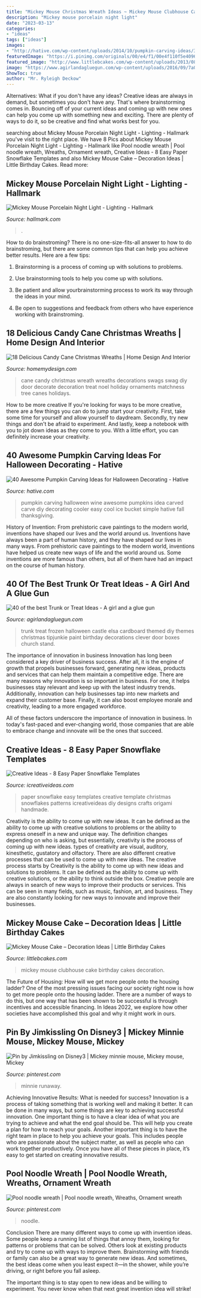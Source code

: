 ```yaml
---
title: "Mickey Mouse Christmas Wreath Ideas ~ Mickey Mouse Clubhouse Cake Birthday Cakes Decoration"
description: "Mickey mouse porcelain night light"
date: "2023-03-13"
categories:
- "ideas"
tags: ["ideas"]
images:
- "http://hative.com/wp-content/uploads/2014/10/pumpkin-carving-ideas/30-wine-cooler-pumpkin.jpg"
featuredImage: "https://i.pinimg.com/originals/00/e4/f1/00e4f110f5e4096249817895ed6b591b.jpg"
featured_image: "http://www.littlebcakes.com/wp-content/uploads/2013/08/Mickey-Mouse-Clubhouse-Cake.jpg"
image: "https://www.agirlandagluegun.com/wp-content/uploads/2016/09/7a013a212599db4fd7eae075d4442946.jpg"
ShowToc: true
author: "Mr. Ryleigh Deckow"
---
```



Alternatives: What if you don't have any ideas?
Creative ideas are always in demand, but sometimes you don't have any. That's where brainstorming comes in. Bouncing off of your current ideas and coming up with new ones can help you come up with something new and exciting. There are plenty of ways to do it, so be creative and find what works best for you.

	

		
searching about Mickey Mouse Porcelain Night Light - Lighting - Hallmark you've visit to the right place. We have 8 Pics about Mickey Mouse Porcelain Night Light - Lighting - Hallmark like Pool noodle wreath | Pool noodle wreath, Wreaths, Ornament wreath, Creative Ideas - 8 Easy Paper Snowflake Templates and also Mickey Mouse Cake – Decoration Ideas | Little Birthday Cakes. Read more:
		
    
## Mickey Mouse Porcelain Night Light - Lighting - Hallmark

<img loading=lazy src="https://www.hallmark.com/dw/image/v2/AALB_PRD/on/demandware.static/-/Sites-hallmark-master/default/dwdeef85a2/images/finished-goods/Mickey-Mouse-Porcelain-Night-Light-root-1BBY4092_BBY4092_1470_2.jpg_Source_Image.jpg?sw=1200&amp;sh=1200&amp;sm=fit" onerror="this.onerror=null;this.src='https://tse2.mm.bing.net/th?id=OIP.lU8xbXJW1tHswk71INNyrwHaHa&amp;pid=15.1';" alt="Mickey Mouse Porcelain Night Light - Lighting - Hallmark">

_Source: hallmark.com_

>. 

	

How to do brainstroming?
There is no one-size-fits-all answer to how to do brainstroming, but there are some common tips that can help you achieve better results. Here are a few tips:
1. Brainstorming is a process of coming up with solutions to problems.

2. Use brainstorming tools to help you come up with solutions.

3. Be patient and allow yourbrainstorming process to work its way through the ideas in your mind.

4. Be open to suggestions and feedback from others who have experience working with brainstroming.

    
## 18 Delicious Candy Cane Christmas Wreaths | Home Design And Interior

<img loading=lazy src="http://homemydesign.com/wp-content/uploads/2017/11/diy-large-candy-canes-christmas-wreaths.jpg" onerror="this.onerror=null;this.src='https://tse1.mm.bing.net/th?id=OIP.bsv1N6Uqdkj3_AY8CkcXMAHaKh&amp;pid=15.1';" alt="18 Delicious Candy Cane Christmas Wreaths | Home Design And Interior">

_Source: homemydesign.com_

>cane candy christmas wreath wreaths decorations swags swag diy door decorate decoration treat noel holiday ornaments matchness tree canes holidays. 

	

How to be more creative
If you're looking for ways to be more creative, there are a few things you can do to jump start your creativity. First, take some time for yourself and allow yourself to daydream. Secondly, try new things and don't be afraid to experiment. And lastly, keep a notebook with you to jot down ideas as they come to you. With a little effort, you can definitely increase your creativity.

    
## 40 Awesome Pumpkin Carving Ideas For Halloween Decorating - Hative

<img loading=lazy src="http://hative.com/wp-content/uploads/2014/10/pumpkin-carving-ideas/30-wine-cooler-pumpkin.jpg" onerror="this.onerror=null;this.src='https://tse4.mm.bing.net/th?id=OIP.8FEsfgfBW_9Kq2kfCDJ__AHaLr&amp;pid=15.1';" alt="40 Awesome Pumpkin Carving Ideas for Halloween Decorating - Hative">

_Source: hative.com_

>pumpkin carving halloween wine awesome pumpkins idea carved carve diy decorating cooler easy cool ice bucket simple hative fall thanksgiving. 

	

History of Invention: From prehistoric cave paintings to the modern world, inventions have shaped our lives and the world around us.
Inventions have always been a part of human history, and they have shaped our lives in many ways. From prehistoric cave paintings to the modern world, inventions have helped us create new ways of life and the world around us. Some inventions are more famous than others, but all of them have had an impact on the course of human history.

    
## 40 Of The Best Trunk Or Treat Ideas - A Girl And A Glue Gun

<img loading=lazy src="https://www.agirlandagluegun.com/wp-content/uploads/2016/09/7a013a212599db4fd7eae075d4442946.jpg" onerror="this.onerror=null;this.src='https://tse3.mm.bing.net/th?id=OIP.R_9Z0VYxZzvnXAGlj_qeFQHaFj&amp;pid=15.1';" alt="40 of the best Trunk or Treat Ideas - A girl and a glue gun">

_Source: agirlandagluegun.com_

>trunk treat frozen halloween castle elsa cardboard themed diy themes christmas tipjunkie paint birthday decorations clever door boxes church stand. 

	

The importance of innovation in business
Innovation has long been considered a key driver of business success. After all, it is the engine of growth that propels businesses forward, generating new ideas, products and services that can help them maintain a competitive edge.
There are many reasons why innovation is so important in business. For one, it helps businesses stay relevant and keep up with the latest industry trends. Additionally, innovation can help businesses tap into new markets and expand their customer base. Finally, it can also boost employee morale and creativity, leading to a more engaged workforce.

All of these factors underscore the importance of innovation in business. In today's fast-paced and ever-changing world, those companies that are able to embrace change and innovate will be the ones that succeed.

    
## Creative Ideas - 8 Easy Paper Snowflake Templates

<img loading=lazy src="https://www.icreativeideas.com/wp-content/uploads/2014/11/Creative-Ideas-8-Easy-Paper-Snowflake-Templates-3.jpg" onerror="this.onerror=null;this.src='https://tse3.mm.bing.net/th?id=OIP.hUFi7CJOnMhmHV1GJaaOHgHaMF&amp;pid=15.1';" alt="Creative Ideas - 8 Easy Paper Snowflake Templates">

_Source: icreativeideas.com_

>paper snowflake easy templates creative template christmas snowflakes patterns icreativeideas diy designs crafts origami handmade. 

	

Creativity is the ability to come up with new ideas. It can be defined as the ability to come up with creative solutions to problems or the ability to express oneself in a new and unique way. The definition changes depending on who is asking, but essentially, creativity is the process of coming up with new ideas. types of creativity are visual, auditory, kinesthetic, gustatory and olfactory. There are also different creative processes that can be used to come up with new ideas. The creative process starts by
Creativity is the ability to come up with new ideas and solutions to problems. It can be defined as the ability to come up with creative solutions, or the ability to think outside the box. Creative people are always in search of new ways to improve their products or services. This can be seen in many fields, such as music, fashion, art, and business. They are also constantly looking for new ways to innovate and improve their businesses.

    
## Mickey Mouse Cake – Decoration Ideas | Little Birthday Cakes

<img loading=lazy src="http://www.littlebcakes.com/wp-content/uploads/2013/08/Mickey-Mouse-Clubhouse-Cake.jpg" onerror="this.onerror=null;this.src='https://tse3.mm.bing.net/th?id=OIP.KcRbZYXTeW4ysByzBmIwTQHaJ4&amp;pid=15.1';" alt="Mickey Mouse Cake – Decoration Ideas | Little Birthday Cakes">

_Source: littlebcakes.com_

>mickey mouse clubhouse cake birthday cakes decoration. 

	

The Future of Housing: How will we get more people onto the housing ladder?
One of the most pressing issues facing our society right now is how to get more people onto the housing ladder. There are a number of ways to do this, but one way that has been shown to be successful is through incentives and accessible financing. In Ideas 2022, we explore how other societies have accomplished this goal and why it might work in ours.

    
## Pin By Jimkissling On Disney3 | Mickey Minnie Mouse, Mickey Mouse, Mickey

<img loading=lazy src="https://i.pinimg.com/736x/49/7a/3f/497a3fa0dec54da99c04f321fa4eedf2.jpg" onerror="this.onerror=null;this.src='https://tse4.mm.bing.net/th?id=OIP.0ARXoAU_aO9GInG4qKZQQQAAAA&amp;pid=15.1';" alt="Pin by Jimkissling on Disney3 | Mickey minnie mouse, Mickey mouse, Mickey">

_Source: pinterest.com_

>minnie runaway. 

	

Achieving Innovative Results: What is needed for success?
Innovation is a process of taking something that is working well and making it better. It can be done in many ways, but some things are key to achieving successful innovation. One important thing is to have a clear idea of what you are trying to achieve and what the end goal should be. This will help you create a plan for how to reach your goals. Another important thing is to have the right team in place to help you achieve your goals. This includes people who are passionate about the subject matter, as well as people who can work together productively. Once you have all of these pieces in place, it’s easy to get started on creating innovative results.

    
## Pool Noodle Wreath | Pool Noodle Wreath, Wreaths, Ornament Wreath

<img loading=lazy src="https://i.pinimg.com/originals/00/e4/f1/00e4f110f5e4096249817895ed6b591b.jpg" onerror="this.onerror=null;this.src='https://tse2.mm.bing.net/th?id=OIP.7Efeu8eUZnkdej91Vlh3mAHaJ4&amp;pid=15.1';" alt="Pool noodle wreath | Pool noodle wreath, Wreaths, Ornament wreath">

_Source: pinterest.com_

>noodle. 

	

Conclusion
There are many different ways to come up with invention ideas. Some people keep a running list of things that annoy them, looking for patterns or problems that can be solved. Others look at existing products and try to come up with ways to improve them.
 Brainstorming with friends or family can also be a great way to generate new ideas. And sometimes, the best ideas come when you least expect it—in the shower, while you’re driving, or right before you fall asleep.

The important thing is to stay open to new ideas and be willing to experiment. You never know when that next great invention idea will strike!


